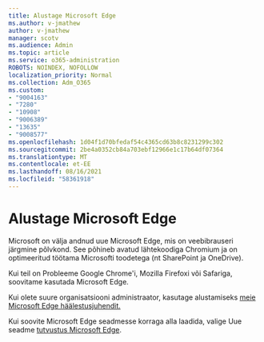 ```yaml
---
title: Alustage Microsoft Edge
ms.author: v-jmathew
author: v-jmathew
manager: scotv
ms.audience: Admin
ms.topic: article
ms.service: o365-administration
ROBOTS: NOINDEX, NOFOLLOW
localization_priority: Normal
ms.collection: Adm_O365
ms.custom:
- "9004163"
- "7280"
- "10908"
- "9006389"
- "13635"
- "9008577"
ms.openlocfilehash: 1d04f1d70bfedaf54c4365cd63b8c8231299c302
ms.sourcegitcommit: 2be4a0352cb84a703ebf12966e1c17b64df07364
ms.translationtype: MT
ms.contentlocale: et-EE
ms.lasthandoff: 08/16/2021
ms.locfileid: "58361918"
---
```

# <a name="start-using-microsoft-edge"></a>Alustage Microsoft Edge

Microsoft on välja andnud uue Microsoft Edge, mis on veebibrauseri järgmine põlvkond. See põhineb avatud lähtekoodiga Chromium ja on optimeeritud töötama Microsofti toodetega (nt SharePoint ja OneDrive).

Kui teil on Probleeme Google Chrome'i, Mozilla Firefoxi või Safariga, soovitame kasutada Microsoft Edge.

Kui olete suure organisatsiooni administraator, kasutage alustamiseks [meie Microsoft Edge häälestusjuhendit.](https://go.microsoft.com/fwlink/?linkid=2142423)

Kui soovite Microsoft Edge seadmesse korraga alla laadida, valige Uue seadme [tutvustus Microsoft Edge](https://go.microsoft.com/fwlink/?linkid=2141049).
